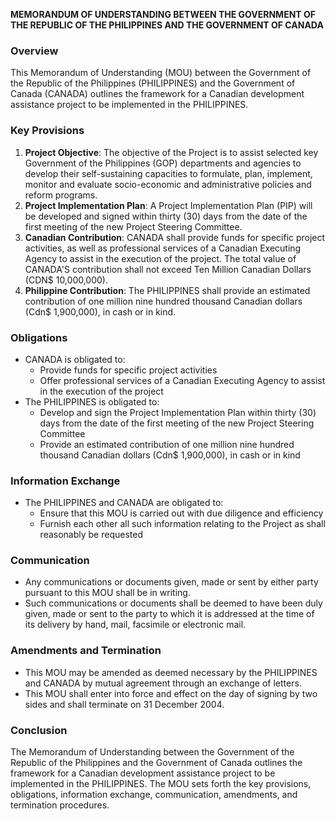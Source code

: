 **MEMORANDUM OF UNDERSTANDING BETWEEN THE GOVERNMENT OF THE REPUBLIC OF THE PHILIPPINES AND THE GOVERNMENT OF CANADA**

### **Overview**

This Memorandum of Understanding (MOU) between the Government of the Republic of the Philippines (PHILIPPINES) and the Government of Canada (CANADA) outlines the framework for a Canadian development assistance project to be implemented in the PHILIPPINES.

### **Key Provisions**

1.  **Project Objective**: The objective of the Project is to assist selected key Government of the Philippines (GOP) departments and agencies to develop their self-sustaining capacities to formulate, plan, implement, monitor and evaluate socio-economic and administrative policies and reform programs.
2.  **Project Implementation Plan**: A Project Implementation Plan (PIP) will be developed and signed within thirty (30) days from the date of the first meeting of the new Project Steering Committee.
3.  **Canadian Contribution**: CANADA shall provide funds for specific project activities, as well as professional services of a Canadian Executing Agency to assist in the execution of the project. The total value of CANADA'S contribution shall not exceed Ten Million Canadian Dollars (CDN$ 10,000,000).
4.  **Philippine Contribution**: The PHILIPPINES shall provide an estimated contribution of one million nine hundred thousand Canadian dollars (Cdn$ 1,900,000), in cash or in kind.

### **Obligations**

*   CANADA is obligated to:
    *   Provide funds for specific project activities
    *   Offer professional services of a Canadian Executing Agency to assist in the execution of the project
*   The PHILIPPINES is obligated to:
    *   Develop and sign the Project Implementation Plan within thirty (30) days from the date of the first meeting of the new Project Steering Committee
    *   Provide an estimated contribution of one million nine hundred thousand Canadian dollars (Cdn$ 1,900,000), in cash or in kind

### **Information Exchange**

*   The PHILIPPINES and CANADA are obligated to:
    *   Ensure that this MOU is carried out with due diligence and efficiency
    *   Furnish each other all such information relating to the Project as shall reasonably be requested

### **Communication**

*   Any communications or documents given, made or sent by either party pursuant to this MOU shall be in writing.
*   Such communications or documents shall be deemed to have been duly given, made or sent to the party to which it is addressed at the time of its delivery by hand, mail, facsimile or electronic mail.

### **Amendments and Termination**

*   This MOU may be amended as deemed necessary by the PHILIPPINES and CANADA by mutual agreement through an exchange of letters.
*   This MOU shall enter into force and effect on the day of signing by two sides and shall terminate on 31 December 2004.

### **Conclusion**

The Memorandum of Understanding between the Government of the Republic of the Philippines and the Government of Canada outlines the framework for a Canadian development assistance project to be implemented in the PHILIPPINES. The MOU sets forth the key provisions, obligations, information exchange, communication, amendments, and termination procedures.